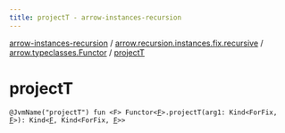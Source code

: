 ```yaml
---
title: projectT - arrow-instances-recursion
---
```


[arrow-instances-recursion](../../index.html) / [arrow.recursion.instances.fix.recursive](../index.html) / [arrow.typeclasses.Functor](index.html) / [projectT](./project-t.html)

# projectT

`@JvmName("projectT") fun <F> Functor<`[`F`](project-t.html#F)`>.projectT(arg1: Kind<ForFix, `[`F`](project-t.html#F)`>): Kind<`[`F`](project-t.html#F)`, Kind<ForFix, `[`F`](project-t.html#F)`>>`